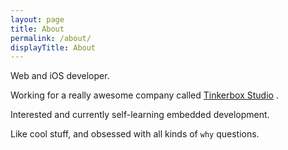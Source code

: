 ```yaml
---
layout: page
title: About
permalink: /about/
displayTitle: About 
---
```


Web and iOS developer.

Working for a really awesome company called [Tinkerbox Studio](http://www.tinkerbox.com.sg/) . 

Interested and currently self-learning embedded development.

Like cool stuff, and obsessed with all kinds of `why` questions.